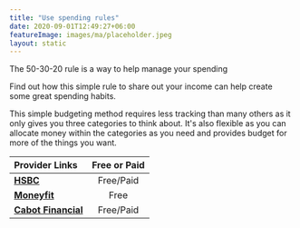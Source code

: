 ```yaml
---
title: "Use spending rules"
date: 2020-09-01T12:49:27+06:00
featureImage: images/ma/placeholder.jpeg
layout: static
---
```


The 50-30-20 rule is a way to help manage your spending

Find out how this simple rule to share out your income can help create some great spending habits.

This simple budgeting method requires less tracking than many others as it only gives you three categories to think about. It's also flexible as you can allocate money within the categories as you need and provides budget for more of the things you want.

| Provider Links      | Free or Paid  |  
| :-----------          | :--------------:      |  
| [**HSBC**](https://www.hsbc.co.uk/financial-fitness/everyday-budgeting/spending-your-income/) | Free/Paid | 
| [**Moneyfit**](https://www.moneyfit.org/50-30-20-budget-calculator/) | Free | 
| [**Cabot Financial**](https://www.cabotfinancial.co.uk/money-management/money-management/what-are-the-benefits-of-budgeting) | Free/Paid | 
  

<br/><br/>






